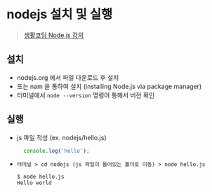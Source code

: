 # nodejs 설치 및 실행
> [생활코딩 Node.js 강의](https://opentutorials.org/course/2136/11852)

## 설치
-  nodejs.org 에서 파일 다운로드 후 설치
-  또는 nam 을 통하여 설치 (installing Node.js via package manager)
-  터미널에서 `node --version` 명령어 통해서 버전 확인

## 실행
- js 파일 작성 (ex. nodejs/hello.js)

  ```javascript
    console.log('hello');
  ```
- `터미널 > cd nodejs (js 파일이 들어있는 폴더로 이동) > node hello.js`

  ```
  $ node hello.js
  Hello world
  ```
